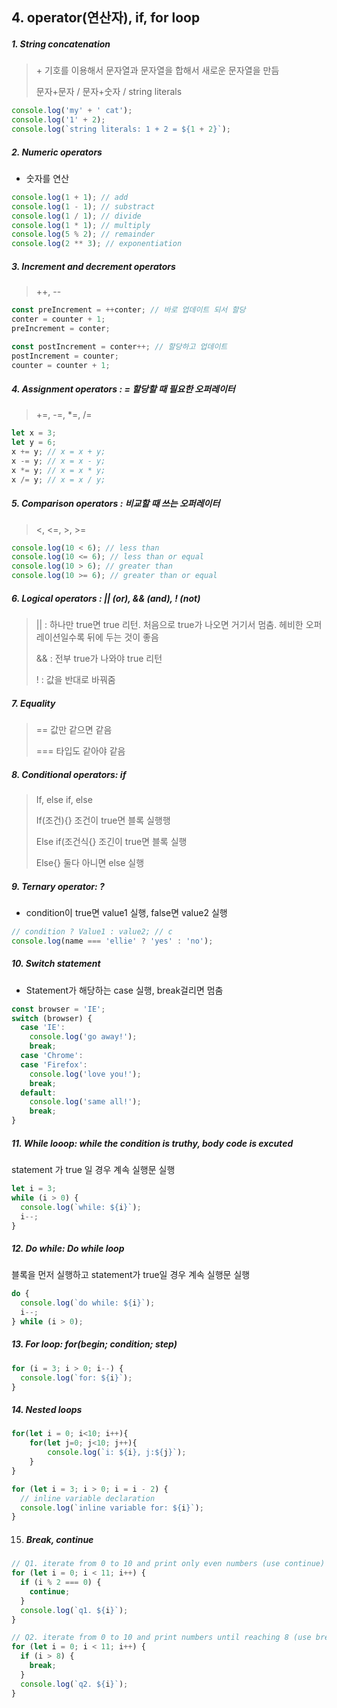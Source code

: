 ## 4. operator(연산자), if, for loop



##### 1. String     concatenation

>  \+ 기호를 이용해서 문자열과 문자열을 합해서 새로운 문자열을 만듬
>
> 문자+문자 / 문자+숫자 / string literals

 ```js
 console.log('my' + ' cat');
 console.log('1' + 2);
 console.log(`string literals: 1 + 2 = ${1 + 2}`);
 ```



##### 2. Numeric operators

* 숫자를 연산

 ```js
 console.log(1 + 1); // add
 console.log(1 - 1); // substract
 console.log(1 / 1); // divide
 console.log(1 * 1); // multiply
 console.log(5 % 2); // remainder
 console.log(2 ** 3); // exponentiation
 ```



##### 3. Increment and decrement operators

>  ++,  --

```js
const preIncrement = ++conter; // 바로 업데이트 되서 할당
conter = counter + 1;
preIncrement = conter;

const postIncrement = conter++; // 할당하고 업데이트
postIncrement = counter;
counter = counter + 1;
```

 

##### 4. Assignment operators : = 할당할 때 필요한 오퍼레이터

>  +=, -=, *=, /=

 ```js
 let x = 3;
 let y = 6;
 x += y; // x = x + y;
 x -= y; // x = x - y; 
 x *= y; // x = x * y;
 x /= y; // x = x / y;
 ```



##### 5. Comparison operators : 비교할 때 쓰는 오퍼레이터

>  <,  <=,  >,  >=

 ```js
 console.log(10 < 6); // less than
 console.log(10 <= 6); // less than or equal
 console.log(10 > 6); // greater than
 console.log(10 >= 6); // greater than or equal
 ```



##### 6. Logical operators : || (or), && (and), ! (not)

> || : 하나만 true면 true 리턴. 처음으로 true가 나오면 거기서 멈춤. 헤비한 오퍼레이션일수록 뒤에 두는 것이 좋음
>
> && : 전부 true가 나와야 true 리턴
>
> ! : 값을 반대로 바꿔줌

 

##### 7. Equality

>  == 값만 같으면 같음
>
> === 타입도 같아야 같음



##### 8. Conditional operators: if

> If, else if, else
>
> If(조건){} 조건이 true면 블록 실행행
>
> Else if(조건식{} 조긴이 true면 블록 실행
>
> Else{} 둘다 아니면 else 실행

 

##### 9. Ternary operator: ?

* condition이 true면 value1 실행, false면 value2 실행

```js
// condition ? Value1 : value2; // c
console.log(name === 'ellie' ? 'yes' : 'no');
```

 

##### 10. Switch statement

* Statement가 해당하는 case 실행, break걸리면 멈춤

```js
const browser = 'IE';
switch (browser) {
  case 'IE':
    console.log('go away!');
    break;
  case 'Chrome':
  case 'Firefox':
    console.log('love you!');
    break;
  default:
    console.log('same all!');
    break;
}
```



##### 11. While looop: while the condition is truthy, body code is     excuted

 statement 가 true 일 경우 계속 실행문 실행

 ```js
 let i = 3;
 while (i > 0) {
   console.log(`while: ${i}`);
   i--;
 }
 ```



##### 12. Do while: Do while loop 

 블록을 먼저 실행하고 statement가 true일 경우 계속 실행문 실행

 ```js
 do {
   console.log(`do while: ${i}`);
   i--;
 } while (i > 0);
 ```



##### 13. For loop: for(begin; condition; step)

 ```js
 for (i = 3; i > 0; i--) {
   console.log(`for: ${i}`);
 }
 ```



##### 14. Nested loops

```js
for(let i = 0; i<10; i++){
	for(let j=0; j<10; j++){
		console.log(`i: ${i}, j:${j}`);
	}
}

for (let i = 3; i > 0; i = i - 2) {
  // inline variable declaration
  console.log(`inline variable for: ${i}`);
}
```



15. ##### Break, continue

```js
// Q1. iterate from 0 to 10 and print only even numbers (use continue)
for (let i = 0; i < 11; i++) {
  if (i % 2 === 0) {
    continue;
  }
  console.log(`q1. ${i}`);
}

// Q2. iterate from 0 to 10 and print numbers until reaching 8 (use break)
for (let i = 0; i < 11; i++) {
  if (i > 8) {
    break;
  }
  console.log(`q2. ${i}`);
}
```

